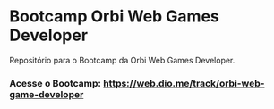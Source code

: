 # Bootcamp Orbi Web Games Developer
Repositório para o Bootcamp da Orbi Web Games Developer.
### Acesse o Bootcamp: https://web.dio.me/track/orbi-web-game-developer
